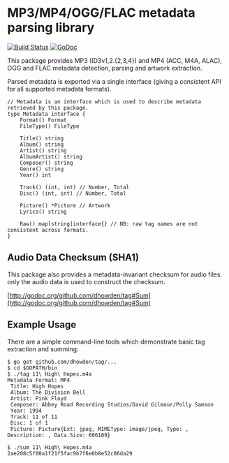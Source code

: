 # MP3/MP4/OGG/FLAC metadata parsing library
[![Build Status](https://travis-ci.org/dhowden/tag.svg?branch=master)](https://travis-ci.org/dhowden/tag)
[![GoDoc](https://godoc.org/github.com/dhowden/tag?status.svg)](https://godoc.org/github.com/dhowden/tag)

This package provides MP3 (ID3v1,2.{2,3,4}) and MP4 (ACC, M4A, ALAC), OGG and FLAC metadata detection, parsing and artwork extraction.

Parsed metadata is exported via a single interface (giving a consistent API for all supported metadata formats).

    // Metadata is an interface which is used to describe metadata retrieved by this package.
    type Metadata interface {
    	Format() Format
    	FileType() FileType

    	Title() string
    	Album() string
    	Artist() string
    	AlbumArtist() string
    	Composer() string
    	Genre() string
    	Year() int

    	Track() (int, int) // Number, Total
    	Disc() (int, int) // Number, Total

    	Picture() *Picture // Artwork
    	Lyrics() string

    	Raw() map[string]interface{} // NB: raw tag names are not consistent across formats.
    }

## Audio Data Checksum (SHA1)

This package also provides a metadata-invariant checksum for audio files: only the audio data is used to
construct the checksum.

[http://godoc.org/github.com/dhowden/tag#Sum](http://godoc.org/github.com/dhowden/tag#Sum)

## Example Usage

There are a simple command-line tools which demonstrate basic tag extraction and summing:

    $ go get github.com/dhowden/tag/...
    $ cd $GOPATH/bin
    $ ./tag 11\ High\ Hopes.m4a
    Metadata Format: MP4
     Title: High Hopes
     Album: The Division Bell
     Artist: Pink Floyd
     Composer: Abbey Road Recording Studios/David Gilmour/Polly Samson
     Year: 1994
     Track: 11 of 11
     Disc: 1 of 1
     Picture: Picture{Ext: jpeg, MIMEType: image/jpeg, Type: , Description: , Data.Size: 606109}

    $ ./sum 11\ High\ Hopes.m4a
    2ae208c5f00a1f21f5fac9b7f6e0b8e52c06da29
